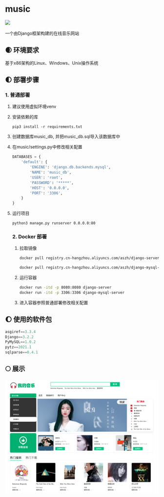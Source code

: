 # music



![](https://gitee.com/aszh/Gitee-Pages/raw/master/img/logo.png)

 一个由Django框架构建的在线音乐网站



## :waxing_crescent_moon: 环境要求

基于x86架构的Linux、Windows、Unix操作系统



## :first_quarter_moon: 部署步骤

### 1. 普通部署

1. 建议使用虚拟环境venv

2. 安装依赖的库

   ```
   pip3 install -r requirements.txt
   ```

3. 创建数据库music_db, 并把music_db.sql导入该数据库中

4. 在music/settings.py中修改相关配置

   ```python
   DATABASES = {
       'default': {
           'ENGINE': 'django.db.backends.mysql',
           'NAME': 'music_db',
           'USER': 'root',
           'PASSWORD': '*****',
           'HOST': '0.0.0.0',
           'PORT': '3306',
       }
   }
   ```

5. 运行项目

   ```bash
   python3 manage.py runserver 0.0.0.0:80
   ```

   ### 2. Docker 部署

   1. 拉取镜像

      ```bash
      docker pull registry.cn-hangzhou.aliyuncs.com/aszh/django-server
      ```
      ```bash
      docker pull registry.cn-hangzhou.aliyuncs.com/aszh/django-mysql-server
      ```

   2. 运行容器

      ```bash
      docker run -itd -p 8080:8080 django-server
      docker run -itd -p 3306:3306 django-mysql-server
      ```
      
   3. 进入容器参照普通部署修改相关配置
   
      

## :waxing_gibbous_moon: 使用的软件包

```python
asgiref==3.3.4
Django==3.2.2
PyMySQL==1.0.2
pytz==2021.1
sqlparse==0.4.1
```



## :full_moon: 展示

![展示](./展示图片.png)
